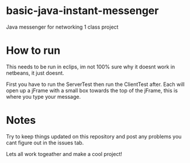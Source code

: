 # basic-java-instant-messenger
Java messenger for networking 1 class project

# How to run
This needs to be run in eclips, im not 100% sure why it doesnt work in netbeans, it just doesnt.

First you have to run the ServerTest then run the ClientTest after. Each will open up a jFrame with a small box towards the top of the jFrame, this is where you type your message.

# Notes
Try to keep things updated on this repository and post any problems you cant figure out in the issues tab.

Lets all work togeather and make a cool project!
